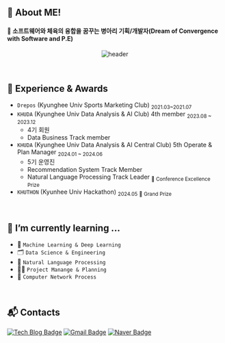 ## 👋 About ME! 
#### 🚀 소프트웨어와 체육의 융합을 꿈꾸는 병아리 기획/개발자(Dream of Convergence with Software and P.E)

<p align="center">
  <img src="https://capsule-render.vercel.app/api?type=rounded&color=timeGradient&text=Welcome%20to%20JHK's%20GitHub%20👋&animation=twinkling&fontSize=48&fontAlignY=50&fontAlign=50&height=83" alt="header"> </p>
<br>

## 🔅 Experience & Awards
- `Drepos` (Kyunghee Univ Sports Marketing Club) <sub>2021.03~2021.07</sub>
- `KHUDA` (Kyunghee Univ Data Analysis & AI Club) 4th member <sub>2023.08 ~ 2023.12</sub>
  - 4기 회원
  - Data Business Track member
- `KHUDA` (Kyunghee Univ Data Analysis & AI Central Club) 5th Operate & Plan Manager <sub>2024.01 ~ 2024.06</sub>
  - 5기 운영진
  - Recommendation System Track Member
  - Natural Language Processing Track Leader <sub> 🥉 Conference Excellence Prize</sub>
- `KHUTHON` (Kyunhee Univ Hackathon) <sub>2024.05</sub> <sub> 🥈 Grand Prize </sub>
<br> 

## 🌱 I’m currently learning ... 
- 🤖 `Machine Learning & Deep Learning` <br>
- 🗂️ `Data Science & Engineering` <br>
- 🔡 `Natural Language Processing` <br>
- ✍🏻 `Project Manange & Planning` <br>
- 🛜 `Computer Network Process` <br>
<br>

<!-- ## 📭 Github & Blog
[![leejoon2067's GitHub stats](https://github-readme-stats.vercel.app/api?username=leejoon2067)](https://github.com/anuraghazra/github-readme-stats)
</p>
<br>-->

## :mailbox_with_mail: Contacts
[![Tech Blog Badge](http://img.shields.io/badge/-Tech%20blog-black?style=flat-square&logo=github&link=https://jhklee-coder.tistory.com)](https://jhklee-coder.tistory.com/)
[![Gmail Badge](https://img.shields.io/badge/Gmail-d14836?style=flat-square&logo=Gmail&logoColor=white&link=mailto:leejoon2067@gmail.com)](mailto:leejoon2067@gmail.com/)
[![Naver Badge](https://img.shields.io/badge/Naver-03C75A?style=flat-square&logo=Naver&logoColor=white&link=mailto:leejoon3125@naver.com)](mailto:leejoon3125@naver.com/)

<!--
- 🔭 I’m currently working on ...
- 🌱 I’m currently learning ...
- 👯 I’m looking to collaborate on ...
- 🤔 I’m looking for help with ...
- 💬 Ask me about ...
- 📫 How to reach me: ...
- 😄 Pronouns: ...
- ⚡ Fun fact: ...
-->
